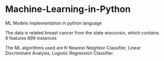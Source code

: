 # Machine-Learning-in-Python
ML Models implementation in python language

The data is related breast cancer from the state wisconsin, which contains 9 features 699 instances

The ML algorithms used are K-Nearest Neighbor Classifier, Linear Discriminant Analysis, Logistic Regression Classifier.
